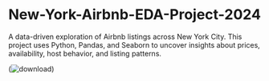 # New-York-Airbnb-EDA-Project-2024
A data-driven exploration of Airbnb listings across New York City. This project uses Python, Pandas, and Seaborn to uncover insights about prices, availability, host behavior, and listing patterns.

(![download](https://github.com/user-attachments/assets/b006c435-637f-4ab0-8dcd-df8e228f4bf8))
